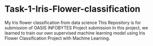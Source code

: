 # Task-1-Iris-Flower-classification
My Iris flower classification from data science
This Repository is for submission of OASIS INFOBYTES Project submission In this project, we learned to train our own supervised machine learning model using Iris Flower Classification Project with Machine Learning.

